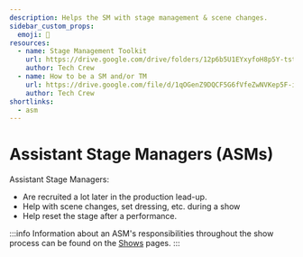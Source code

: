 ```yaml
---
description: Helps the SM with stage management & scene changes.
sidebar_custom_props:
  emoji: 🧹
resources:
  - name: Stage Management Toolkit
    url: https://drive.google.com/drive/folders/12p6b5U1EYxyfoH8p5Y-tstqz9Gh_CBWs?usp=drive_link
    author: Tech Crew
  - name: How to be a SM and/or TM
    url: https://drive.google.com/file/d/1qOGenZ9DQCF5G6fVfeZwNVKep5F-inG6/view?usp=sharing
    author: Tech Crew
shortlinks:
  - asm
---
```

# Assistant Stage Managers (ASMs)

Assistant Stage Managers:
* Are recruited a lot later in the production lead-up.
* Help with scene changes, set dressing, etc. during a show
* Help reset the stage after a performance.

:::info
Information about an ASM's responsibilities throughout the show process can be found on the
[Shows](/wiki/warwick-drama/shows) pages.
:::